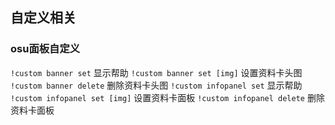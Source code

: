 ## 自定义相关

### osu面板自定义
`!custom banner set` 显示帮助
`!custom banner set [img]` 设置资料卡头图
`!custom banner delete` 删除资料卡头图
`!custom infopanel set` 显示帮助
`!custom infopanel set [img]` 设置资料卡面板
`!custom infopanel delete` 删除资料卡面板
